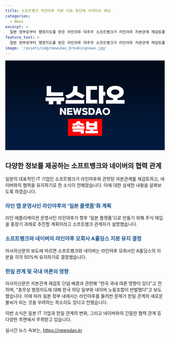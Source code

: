 ```yaml
---
title: 소프트뱅크 라인야후 지분 이동 중단에 사적이슈 예상
categories:
  - News
excerpt: >
  일본 정부로부터 행정지도를 받은 라인야후 대주주 소프트뱅크가 라인야후 자본관계 재검토를 단기적으로 중단한 것으로 보입니다. 이는 한일 관계와 한국 국내 여론의 영향을 받은 결정으로, 한국 야당 및 네이버 노동조합의 반발과 일본 정부의 불만이 배경에 있다고 전해졌습니다. 이에 따라 네이버와 소프트뱅크는 라인야후 모회사 A홀딩스의 지분을 각각 50%씩 유지할 것으로 예상되며, 라인 애플리케이션 운영사인 라인야후를 일본 플랫폼으로 만들기 위한 노력을 계속할 계획이라고 밝혔습니다.
feature_text: >
  일본 정부로부터 행정지도를 받은 라인야후 대주주 소프트뱅크가 라인야후 자본관계 재검토를 단기적으로 중단한 것으로 보입니다. 이는 한일 관계와 한국 국내 여론의 영향을 받은 결정으로, 한국 야당 및 네이버 노동조합의 반발과 일본 정부의 불만이 배경에 있다고 전해졌습니다. 이에 따라 네이버와 소프트뱅크는 라인야후 모회사 A홀딩스의 지분을 각각 50%씩 유지할 것으로 예상되며, 라인 애플리케이션 운영사인 라인야후를 일본 플랫폼으로 만들기 위한 노력을 계속할 계획이라고 밝혔습니다.
image: '/assets/img/newsdao_breakingnews.jpg'
---
```


<p><img src="/assets/img/newsdao_breakingnews.jpg" alt="implanttips 속보" /></p>

<h2 data-ke-size="size26">다양한 정보를 제공하는 소프트뱅크와 네이버의 협력 관계</h2>

<p>일본의 대표적인 IT 기업인 소프트뱅크가 라인야후와 관련된 자본관계를 재검토하고, 네이버와의 협력을 유지하기로 한 소식이 전해졌습니다. 이에 대한 상세한 내용을 살펴보도록 하겠습니다.</p>

<h3><b><span style="color: #1a5490;">라인 앱 운영사인 라인야후의 '일본 플랫폼'화 계획</span></b></h3>

<p>라인 애플리케이션 운영사인 라인야후가 향후 '일본 플랫폼'으로 만들기 위해 주식 매입을 중장기 과제로 추진할 계획이라고 소프트뱅크 관계자가 설명했습니다.</p>

<h3><b><span style="color: #1a5490;">소프트뱅크와 네이버의 라인야후 모회사 A홀딩스 지분 유지 결정</span></b></h3>

<p>아사히신문의 보도에 따르면 소프트뱅크와 네이버는 라인야후 모회사인 A홀딩스의 지분을 각각 50%씩 유지하기로 결정했습니다.</p>

<h3><b><span style="color: #1a5490;">한일 관계 및 국내 여론의 영향</span></b></h3>

<p>아사히신문은 자본관계 재검토 단념 배경과 관련해 "한국 국내 여론 영향이 있다"고 전하며, "총무성 행정지도에 대해 한국 야당 일부와 네이버 노동조합이 반발했다"고 보도했습니다. 이에 따라 일본 정부 내에서는 라인야후를 둘러싼 문제가 한일 관계의 새로운 불씨가 되는 것을 우려하는 목소리도 있다고 전했습니다.</p>

<p>이번 소식은 일본 IT 기업과 한일 관계의 변화, 그리고 네이버와의 긴밀한 협력 관계 등 다양한 측면에서 주목받고 있습니다.</p>
실시간 뉴스 속보는, <a href="https://newsdao.kr" rel="dofollow">https://newsdao.kr</a>


